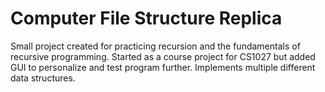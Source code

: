 # Computer File Structure Replica
Small project created for practicing recursion and the fundamentals of recursive programming. Started as a course project for CS1027 but added GUI to personalize and test program further. Implements multiple different data structures.
